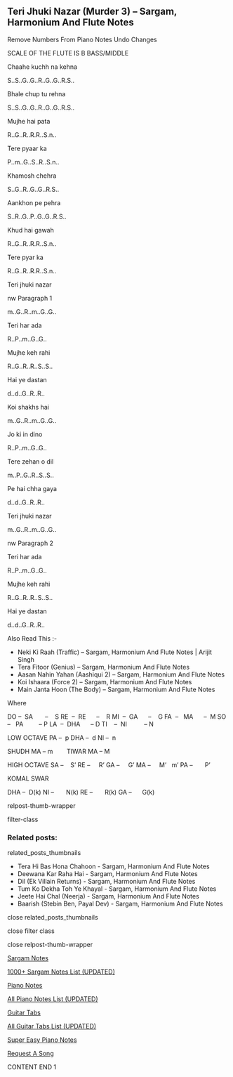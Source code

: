 
## Teri Jhuki Nazar (Murder 3) – Sargam, Harmonium And Flute Notes

Remove Numbers From Piano Notes
Undo Changes

SCALE OF THE FLUTE IS B BASS/MIDDLE

Chaahe kuchh na kehna

S..S..G..G..R..G..G..R.S..

Bhale chup tu rehna

S..S..G..G..R..G..G..R.S..

Mujhe hai pata

R..G..R..R.R..S.n..

Tere pyaar ka

P..m..G..S..R..S.n..

Khamosh chehra

S..G..R..G..G..R.S..

Aankhon pe pehra

S..R..G..P..G..G..R.S..

Khud hai gawah

R..G..R..R.R..S.n..

Tere pyar ka

R..G..R..R.R..S.n..

Teri jhuki nazar

nw Paragraph 1

m..G..R..m..G..G..

Teri har ada

R..P..m..G..G..

Mujhe keh rahi

R..G..R..R..S..S..

Hai ye dastan

d..d..G..R..R..

Koi shakhs hai

m..G..R..m..G..G..

Jo ki in dino

R..P..m..G..G..

Tere zehan o dil

m..P..G..R..S..S..

Pe hai chha gaya

d..d..G..R..R..

Teri jhuki nazar

m..G..R..m..G..G..

nw Paragraph 2

Teri har ada

R..P..m..G..G..

Mujhe keh rahi

R..G..R..R..S..S..

Hai ye dastan

d..d..G..R..R..

Also Read This :-

* Neki Ki Raah (Traffic) – Sargam, Harmonium And Flute Notes | Arijit Singh
* Tera Fitoor (Genius) – Sargam, Harmonium And Flute Notes
* Aasan Nahin Yahan (Aashiqui 2) – Sargam, Harmonium And Flute Notes
* Koi Ishaara (Force 2) – Sargam, Harmonium And Flute Notes
* Main Janta Hoon (The Body) – Sargam, Harmonium And Flute Notes

Where

DO –  SA       –    S
RE  –  RE      –    R
MI  –  GA      –    G
FA  –   MA      –  M
SO  –   PA         – P
LA  –  DHA      – D
TI    –  NI          – N

LOW OCTAVE
PA –  p
DHA –  d
NI –  n

SHUDH MA – m        TIWAR MA – M

HIGH OCTAVE
SA –    S’
RE –     R’
GA –     G’
MA –     M’   m’
PA –       P’

KOMAL SWAR

DHA –  D(k)
NI –       N(k)
RE –       R(k)
GA –      G(k)

relpost-thumb-wrapper

filter-class

### Related posts:

related_posts_thumbnails

* Tera Hi Bas Hona Chahoon - Sargam, Harmonium And Flute Notes
* Deewana Kar Raha Hai - Sargam, Harmonium And Flute Notes
* Dil (Ek Villain Returns) - Sargam, Harmonium And Flute Notes
* Tum Ko Dekha Toh Ye Khayal - Sargam, Harmonium And Flute Notes
* Jeete Hai Chal (Neerja) - Sargam, Harmonium And Flute Notes
* Baarish (Stebin Ben, Payal Dev) - Sargam, Harmonium And Flute Notes

close related_posts_thumbnails

close filter class

close relpost-thumb-wrapper

[Sargam Notes](https://www.notationsworld.com/sargam-notes.html)

[1000+ Sargam Notes List (UPDATED)](https://www.notationsworld.com/all-songs-list-sargam-notes.html)

[Piano Notes](https://www.notationsworld.com/piano-notes.html)

[All Piano Notes List (UPDATED)](https://www.notationsworld.com/all-songs-list-piano-notes.html)

[Guitar Tabs](https://www.notationsworld.com/guitar-tabs.html)

[All Guitar Tabs List (UPDATED)](https://www.notationsworld.com/all-songs-list-guitar-tabs.html)

[Super Easy Piano Notes](https://studywall.in/)

[Request A Song](https://www.notationsworld.com/request-a-song.html)

CONTENT END 1


